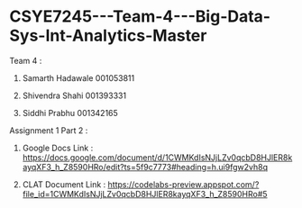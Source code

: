 # CSYE7245---Team-4---Big-Data-Sys-Int-Analytics-Master

Team 4 : 

1. Samarth Hadawale     001053811

2. Shivendra Shahi      001393331

3. Siddhi Prabhu        001342165


Assignment 1 Part 2 :

1. Google Docs Link : https://docs.google.com/document/d/1CWMKdIsNJjLZv0qcbD8HJlER8kayqXF3_h_Z8590HRo/edit?ts=5f9c7773#heading=h.ui9fgw2vh8q

2. CLAT Document Link : https://codelabs-preview.appspot.com/?file_id=1CWMKdIsNJjLZv0qcbD8HJlER8kayqXF3_h_Z8590HRo#5

